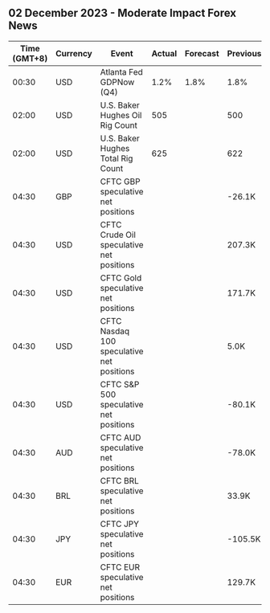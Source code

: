 ## 02 December 2023 - Moderate Impact Forex News

| Time (GMT+8) | Currency | Event | Actual | Forecast | Previous |
|------|----------|-------|--------|----------|----------|
| 00:30 | USD | Atlanta Fed GDPNow (Q4) | 1.2% | 1.8% | 1.8% |
| 02:00 | USD | U.S. Baker Hughes Oil Rig Count | 505 |  | 500 |
| 02:00 | USD | U.S. Baker Hughes Total Rig Count | 625 |  | 622 |
| 04:30 | GBP | CFTC GBP speculative net positions |  |  | -26.1K |
| 04:30 | USD | CFTC Crude Oil speculative net positions |  |  | 207.3K |
| 04:30 | USD | CFTC Gold speculative net positions |  |  | 171.7K |
| 04:30 | USD | CFTC Nasdaq 100 speculative net positions |  |  | 5.0K |
| 04:30 | USD | CFTC S&P 500 speculative net positions |  |  | -80.1K |
| 04:30 | AUD | CFTC AUD speculative net positions |  |  | -78.0K |
| 04:30 | BRL | CFTC BRL speculative net positions |  |  | 33.9K |
| 04:30 | JPY | CFTC JPY speculative net positions |  |  | -105.5K |
| 04:30 | EUR | CFTC EUR speculative net positions |  |  | 129.7K |
